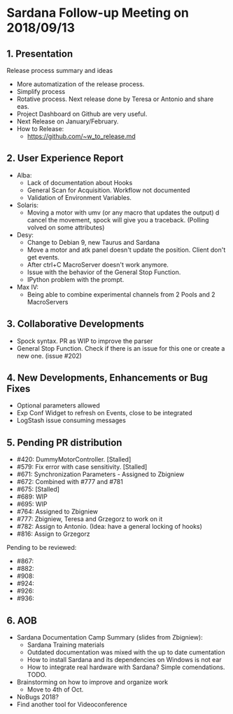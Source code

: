 # Sardana Follow-up Meeting on 2018/09/13

## 1. Presentation

Release process summary and ideas

- More automatization of the release process.
- Simplify process
- Rotative process. Next release done by Teresa or Antonio and share eas.
- Project Dashboard on Github are very useful.
- Next Release on January/February.
- How to Release:
  - https://github.com/~w_to_release.md

## 2. User Experience Report

- Alba:
  - Lack of documentation about Hooks
  - General Scan for Acquisition. Workflow not documented
  - Validation of Environment Variables.
- Solaris:
  - Moving a motor with umv (or any macro that updates the output) d cancel the movement, spock will give you a traceback. (Polling     volved on some attributes)
- Desy:
  - Change to Debian 9, new Taurus and Sardana
  - Move a motor and atk panel doesn't update the position. Client don't get events.
  - After ctrl+C MacroServer doesn't work anymore.
  - Issue with the behavior of the General Stop Function.
  - IPython problem with the prompt.
- Max IV:
  - Being able to combine experimental channels from 2 Pools and 2 MacroServers

## 3. Collaborative Developments

- Spock syntax. PR as WIP to improve the parser
- General Stop Function. Check if there is an issue for this one or create a new one. (issue #202)

## 4. New Developments, Enhancements or Bug Fixes

- Optional parameters allowed
- Exp Conf Widget to refresh on Events, close to be integrated
- LogStash issue consuming messages

## 5. Pending PR distribution

- #420: DummyMotorController. [Stalled]
- #579: Fix error with case sensitivity. [Stalled]
- #671: Synchronization Parameters - Assigned to Zbigniew
- #672: Combined with #777 and #781
- #675: [Stalled]
- #689: WIP
- #695: WIP  
- #764: Assigned to Zbigniew
- #777: Zbigniew, Teresa and Grzegorz to work on it
- #782: Assign to Antonio. (Idea: have a general locking of hooks)
- #816: Assign to Grzegorz

Pending to be reviewed:

- #867:
- #882:
- #908:
- #924:
- #926:
- #936:

## 6. AOB

- Sardana Documentation Camp Summary (slides from Zbigniew):
  - Sardana Training materials
  - Outdated documentation was mixed with the up to date cumentation
  - How to install Sardana and its dependencies on Windows is not ear
  - How to integrate real hardware with Sardana? Simple comendations. TODO.
- Brainstorming on how to improve and organize work
  - Move to 4th of Oct.
- NoBugs 2018?
- Find another tool for Videoconference
